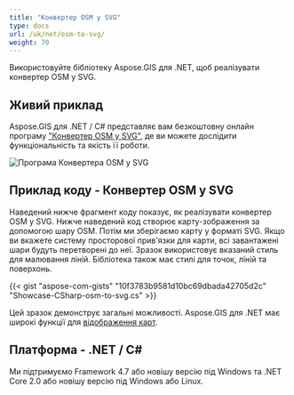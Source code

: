 ```yaml
---
title: "Конвертер OSM у SVG"
type: docs
url: /uk/net/osm-to-svg/
weight: 70
---
```


Використовуйте бібліотеку Aspose.GIS для .NET, щоб реалізувати конвертер OSM у SVG.

## **Живий приклад**

Aspose.GIS для .NET / C# представляє вам безкоштовну онлайн програму ["Конвертер OSM у SVG"](https://products.aspose.app/gis/viewer/osm-to-svg), де ви можете дослідити функціональність та якість її роботи.

![Програма Конвертера OSM у SVG](viewer.png)

## **Приклад коду - Конвертер OSM у SVG**

Наведений нижче фрагмент коду показує, як реалізувати конвертер OSM у SVG. Нижче наведений код створює карту-зображення за допомогою шару OSM. Потім ми зберігаємо карту у форматі SVG. Якщо ви вкажете систему просторової прив'язки для карти, всі завантажені шари будуть перетворені до неї.
Зразок використовує вказаний стиль для малювання ліній. Бібліотека також має стилі для точок, ліній та поверхонь.

{{< gist "aspose-com-gists" "10f3783b9581d10bc69dbada42705d2c" "Showcase-CSharp-osm-to-svg.cs" >}}

Цей зразок демонструє загальні можливості. Aspose.GIS для .NET має широкі функції для [відображення карт](https://docs.aspose.com/gis/net/map-rendering/).

## **Платформа - .NET / C#**

Ми підтримуємо Framework 4.7 або новішу версію під Windows та .NET Core 2.0 або новішу версію під Windows або Linux.
